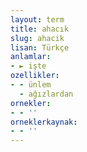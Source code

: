 ```yaml
---
layout: term
title: ahacık
slug: ahacik
lisan: Türkçe
anlamlar:
- ► işte
ozellikler:
- - ünlem
  - ağızlardan
ornekler:
- - ''
orneklerkaynak:
- - ''
---
```

